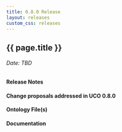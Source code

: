 ```yaml
---
title: 0.8.0 Release
layout: releases
custom_css: releases
---
```


## {{ page.title }}

###### Date: TBD


#### Release Notes



#### Change proposals addressed in UCO 0.8.0



#### Ontology File(s)



#### Documentation


